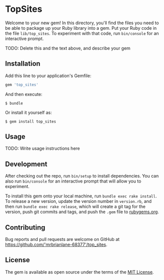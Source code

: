 # TopSites

Welcome to your new gem! In this directory, you'll find the files you need to be able to package up your Ruby library into a gem. Put your Ruby code in the file `lib/top_sites`. To experiment with that code, run `bin/console` for an interactive prompt.

TODO: Delete this and the text above, and describe your gem

## Installation

Add this line to your application's Gemfile:

```ruby
gem 'top_sites'
```

And then execute:

    $ bundle

Or install it yourself as:

    $ gem install top_sites

## Usage

TODO: Write usage instructions here

## Development

After checking out the repo, run `bin/setup` to install dependencies. You can also run `bin/console` for an interactive prompt that will allow you to experiment.

To install this gem onto your local machine, run `bundle exec rake install`. To release a new version, update the version number in `version.rb`, and then run `bundle exec rake release`, which will create a git tag for the version, push git commits and tags, and push the `.gem` file to [rubygems.org](https://rubygems.org).

## Contributing

Bug reports and pull requests are welcome on GitHub at https://github.com/'mrbrianlane-68377'/top_sites.


## License

The gem is available as open source under the terms of the [MIT License](http://opensource.org/licenses/MIT).

